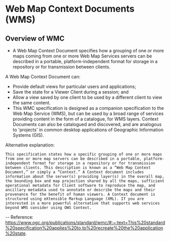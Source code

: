 # Web Map Context Documents (WMS)

## Overview of WMC

* A Web Map Context Document specifies how a grouping of one or more maps coming from one or more Web Map Services servers can be described in a portable, platform-independent format for storage in a repository or for transmission between clients.

A Web Map Context Document can:

* Provide default views for particular users and applications;
* Save the state for a Viewer Client during a session; and
* Allow a view saved by one client to be used by a different client to view the same content.
* This WMC specification is designed as a companion specification to the Web Map Service (WMS), but can be used by a broad range of services providing content in the form of a catalogue, for WMS layers. Context Documents can also be catalogued and discovered, and are analogous to 'projects' in common desktop applications of Geographic Information Systems (GIS).

Alternative explanation:

```
This specification states how a specific grouping of one or more maps from one or more map servers can be described in a portable, platform-independent format for storage in a repository or for transmission between clients. This description is known as a “Web Map Context Document,” or simply a “Context.” A Context document includes information about the server(s) providing layer(s) in the overall map, the bounding box and map projection shared by all the maps, sufficient operational metadata for Client software to reproduce the map, and ancillary metadata used to annotate or describe the maps and their provenance for the benefit of human viewers. A Context document is structured using eXtensible Markup Language (XML). If you are interested in a more powerful alternative that supports web services beyond WMS consider using OWS Context.
```
-- Reference: https://www.ogc.org/publications/standard/wmc/#:~:text=This%20standard%20specification%20applies%20to,to%20recreate%20the%20application%20state.


